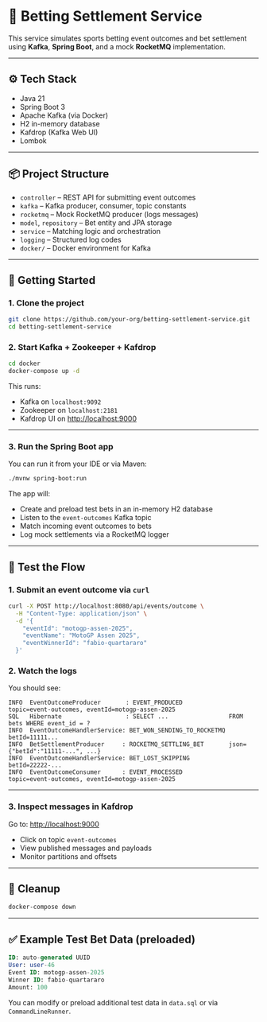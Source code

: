# 🏇 Betting Settlement Service

This service simulates sports betting event outcomes and bet settlement using **Kafka**, **Spring Boot**, and a mock **RocketMQ** implementation.

---

## ⚙️ Tech Stack

- Java 21
- Spring Boot 3
- Apache Kafka (via Docker)
- H2 in-memory database
- Kafdrop (Kafka Web UI)
- Lombok

---

## 📦 Project Structure

- `controller` – REST API for submitting event outcomes
- `kafka` – Kafka producer, consumer, topic constants
- `rocketmq` – Mock RocketMQ producer (logs messages)
- `model`, `repository` – Bet entity and JPA storage
- `service` – Matching logic and orchestration
- `logging` – Structured log codes
- `docker/` – Docker environment for Kafka

---

## 🚀 Getting Started

### 1. Clone the project

```bash
git clone https://github.com/your-org/betting-settlement-service.git
cd betting-settlement-service
```

### 2. Start Kafka + Zookeeper + Kafdrop

```bash
cd docker
docker-compose up -d
```

This runs:
- Kafka on `localhost:9092`
- Zookeeper on `localhost:2181`
- Kafdrop UI on [http://localhost:9000](http://localhost:9000)

---

### 3. Run the Spring Boot app

You can run it from your IDE or via Maven:

```bash
./mvnw spring-boot:run
```

The app will:
- Create and preload test bets in an in-memory H2 database
- Listen to the `event-outcomes` Kafka topic
- Match incoming event outcomes to bets
- Log mock settlements via a RocketMQ logger

---

## 🧪 Test the Flow

### 1. Submit an event outcome via `curl`

```bash
curl -X POST http://localhost:8080/api/events/outcome \
  -H "Content-Type: application/json" \
  -d '{
    "eventId": "motogp-assen-2025",
    "eventName": "MotoGP Assen 2025",
    "eventWinnerId": "fabio-quartararo"
  }'
```

### 2. Watch the logs

You should see:

```
INFO  EventOutcomeProducer       : EVENT_PRODUCED             topic=event-outcomes, eventId=motogp-assen-2025
SQL   Hibernate                  : SELECT ...                 FROM bets WHERE event_id = ?
INFO  EventOutcomeHandlerService: BET_WON_SENDING_TO_ROCKETMQ betId=11111...
INFO  BetSettlementProducer     : ROCKETMQ_SETTLING_BET       json={"betId":"11111-...", ...}
INFO  EventOutcomeHandlerService: BET_LOST_SKIPPING           betId=22222-...
INFO  EventOutcomeConsumer      : EVENT_PROCESSED             topic=event-outcomes, eventId=motogp-assen-2025
```

---

### 3. Inspect messages in Kafdrop

Go to: [http://localhost:9000](http://localhost:9000)

- Click on topic `event-outcomes`
- View published messages and payloads
- Monitor partitions and offsets

---

## 🧼 Cleanup

```bash
docker-compose down
```

---

## ✅ Example Test Bet Data (preloaded)

```sql
ID: auto-generated UUID
User: user-46
Event ID: motogp-assen-2025
Winner ID: fabio-quartararo
Amount: 100
```

You can modify or preload additional test data in `data.sql` or via `CommandLineRunner`.
